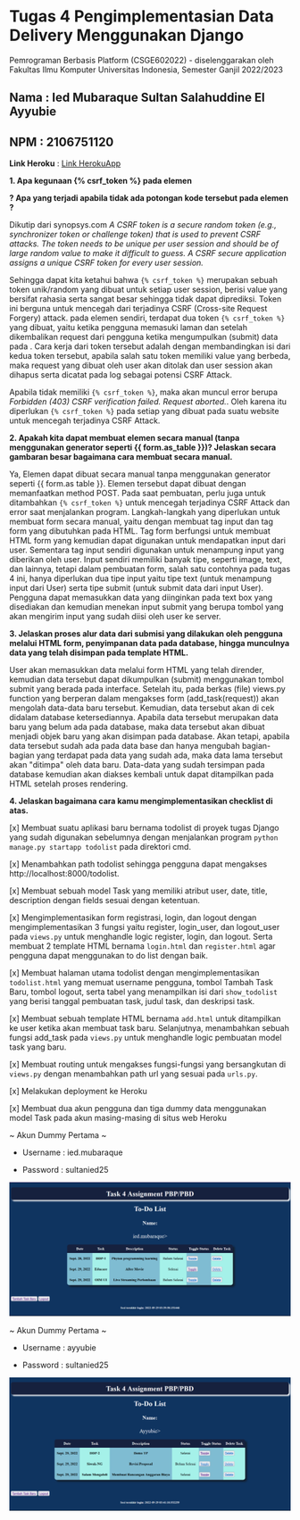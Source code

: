 # Tugas 4 Pengimplementasian Data Delivery Menggunakan Django

Pemrograman Berbasis Platform (CSGE602022) - diselenggarakan oleh Fakultas Ilmu Komputer Universitas Indonesia, Semester Ganjil 2022/2023

## Nama : Ied Mubaraque Sultan Salahuddine El Ayyubie
## NPM : 2106751120

**Link Heroku** : [Link HerokuApp](https://tugas2-ayyubie.herokuapp.com/todolist/)

**1. Apa kegunaan {% csrf_token %} pada elemen <form>? Apa yang terjadi apabila tidak ada potongan kode tersebut pada elemen <form>?**

Dikutip dari synopsys.com *A CSRF token is a secure random token (e.g., synchronizer token or challenge token) that is used to prevent CSRF attacks. The token needs to be unique per user session and should be of large random value to make it difficult to guess. A CSRF secure application assigns a unique CSRF token for every user session.* 

Sehingga dapat kita ketahui bahwa ``{% csrf_token %}`` merupakan sebuah token unik/random yang dibuat untuk setiap user session, berisi value yang bersifat rahasia serta sangat besar sehingga tidak dapat diprediksi. Token ini berguna untuk mencegah dari terjadinya CSRF (Cross-site Request Forgery) attack. pada elemen <form> sendiri, terdapat dua token ``{% csrf_token %}`` yang dibuat, yaitu ketika pengguna memasuki laman <form> dan setelah dikembalikan request dari pengguna ketika mengumpulkan (submit) data pada <form>. Cara kerja dari token tersebut adalah dengan membandingkan isi dari kedua token tersebut, apabila salah satu token memiliki value yang berbeda, maka request yang dibuat oleh user akan ditolak dan user session akan dihapus serta dicatat pada log sebagai potensi CSRF Attack.

Apabila <form> tidak memiliki ``{% csrf_token %}``, maka akan muncul error berupa *Forbidden (403) CSRF verification failed. Request aborted.*. Oleh karena itu diperlukan ``{% csrf_token %}`` pada setiap <form> yang dibuat pada suatu website untuk mencegah terjadinya CSRF Attack.

**2. Apakah kita dapat membuat elemen <form> secara manual (tanpa menggunakan generator seperti {{ form.as_table }})? Jelaskan secara gambaran besar bagaimana cara membuat <form> secara manual.**

Ya, Elemen <form> dapat dibuat secara manual tanpa menggunakan generator seperti {{ form.as table }}. Elemen <form> tersebut dapat dibuat dengan memanfaatkan method POST. Pada saat pembuatan, perlu juga untuk ditambahkan ``{% csrf_token %}`` untuk mencegah terjadinya CSRF Attack dan error saat menjalankan program. Langkah-langkah yang diperlukan untuk membuat form secara manual, yaitu dengan membuat tag input dan tag form yang dibutuhkan pada HTML. Tag form berfungsi untuk membuat HTML form yang kemudian dapat digunakan untuk mendapatkan input dari user. Sementara tag input sendiri digunakan untuk menampung input yang diberikan oleh user. Input sendiri memiliki banyak tipe, seperti image, text, dan lainnya, tetapi dalam pembuatan form, salah satu contohnya pada tugas 4 ini, hanya diperlukan dua tipe input yaitu tipe text (untuk menampung input dari User) serta tipe submit (untuk submit data dari input User). Pengguna dapat memasukkan data yang diinginkan pada text box yang disediakan dan kemudian menekan input submit yang berupa tombol yang akan mengirim input yang sudah diisi oleh user ke server.

**3. Jelaskan proses alur data dari submisi yang dilakukan oleh pengguna melalui HTML form, penyimpanan data pada database, hingga munculnya data yang telah disimpan pada template HTML.**

User akan memasukkan data melalui form HTML yang telah dirender, kemudian data tersebut dapat dikumpulkan (submit) menggunakan tombol submit yang berada pada interface. Setelah itu, pada berkas (file) views.py function yang berperan dalam mengakses form (add_task(request)) akan mengolah data-data baru tersebut. Kemudian, data tersebut akan di cek didalam database ketersediannya. Apabila data tersebut merupakan data baru yang belum ada pada database, maka data tersebut akan dibuat menjadi objek baru yang akan disimpan pada database. Akan tetapi, apabila data tersebut sudah ada pada data base dan hanya mengubah bagian-bagian yang terdapat pada data yang sudah ada, maka data lama tersebut akan "ditimpa" oleh data baru. Data-data yang sudah tersimpan pada database kemudian akan diakses kembali untuk dapat ditampilkan pada HTML setelah proses rendering.

**4. Jelaskan bagaimana cara kamu mengimplementasikan checklist di atas.**

[x] Membuat suatu aplikasi baru bernama todolist di proyek tugas Django yang sudah digunakan sebelumnya dengan menjalankan program ``python manage.py startapp todolist`` pada direktori cmd.

[x] Menambahkan path todolist sehingga pengguna dapat mengakses http://localhost:8000/todolist.

[x] Membuat sebuah model Task yang memiliki atribut user, date, title, description dengan fields sesuai dengan ketentuan.

[x] Mengimplementasikan form registrasi, login, dan logout dengan mengimplementasikan 3 fungsi yaitu register, login_user, dan logout_user pada ``views.py`` untuk menghandle logic register, login, dan logout. Serta membuat 2 template HTML bernama ``login.html`` dan ``register.html`` agar pengguna dapat menggunakan to do list dengan baik.

[x] Membuat halaman utama todolist dengan mengimplementasikan ``todolist.html`` yang memuat username pengguna, tombol Tambah Task Baru, tombol logout, serta tabel yang menampilkan isi dari ``show_todolist`` yang berisi tanggal pembuatan task, judul task, dan deskripsi task.

[x] Membuat sebuah template HTML bernama ``add.html`` untuk ditampilkan ke user ketika akan membuat task baru. Selanjutnya, menambahkan sebuah fungsi add_task pada ``views.py`` untuk menghandle logic pembuatan model task yang baru.

[x] Membuat routing untuk mengakses fungsi-fungsi yang bersangkutan di ``views.py`` dengan menambahkan path url yang sesuai pada ``urls.py``.

[x] Melakukan deployment ke Heroku 

[x] Membuat dua akun pengguna dan tiga dummy data menggunakan model Task pada akun masing-masing di situs web Heroku

~ Akun Dummy Pertama ~
- Username : ied.mubaraque

- Password : sultanied25

![Dummy1]('../../dummy1.png?raw=true')

~ Akun Dummy Pertama ~
- Username : ayyubie

- Password : sultanied25

![Dummy2]('../../dummy2.png?raw=true')


